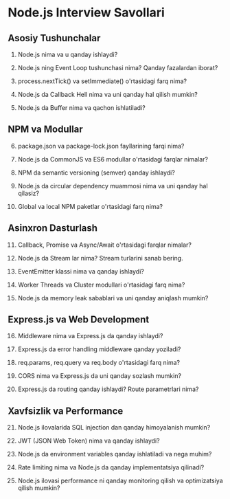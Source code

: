 # Node.js Interview Savollari

## Asosiy Tushunchalar

1. Node.js nima va u qanday ishlaydi?

2. Node.js ning Event Loop tushunchasi nima? Qanday fazalardan iborat?

3. process.nextTick() va setImmediate() o'rtasidagi farq nima?

4. Node.js da Callback Hell nima va uni qanday hal qilish mumkin?

5. Node.js da Buffer nima va qachon ishlatiladi?

## NPM va Modullar

6. package.json va package-lock.json fayllarining farqi nima?

7. Node.js da CommonJS va ES6 modullar o'rtasidagi farqlar nimalar?

8. NPM da semantic versioning (semver) qanday ishlaydi?

9. Node.js da circular dependency muammosi nima va uni qanday hal qilasiz?

10. Global va local NPM paketlar o'rtasidagi farq nima?

## Asinxron Dasturlash

11. Callback, Promise va Async/Await o'rtasidagi farqlar nimalar?

12. Node.js da Stream lar nima? Stream turlarini sanab bering.

13. EventEmitter klassi nima va qanday ishlaydi?

14. Worker Threads va Cluster modullari o'rtasidagi farq nima?

15. Node.js da memory leak sabablari va uni qanday aniqlash mumkin?

## Express.js va Web Development

16. Middleware nima va Express.js da qanday ishlaydi?

17. Express.js da error handling middleware qanday yoziladi?

18. req.params, req.query va req.body o'rtasidagi farq nima?

19. CORS nima va Express.js da uni qanday sozlash mumkin?

20. Express.js da routing qanday ishlaydi? Route parametrlari nima?

## Xavfsizlik va Performance

21. Node.js ilovalarida SQL injection dan qanday himoyalanish mumkin?

22. JWT (JSON Web Token) nima va qanday ishlaydi?

23. Node.js da environment variables qanday ishlatiladi va nega muhim?

24. Rate limiting nima va Node.js da qanday implementatsiya qilinadi?

25. Node.js ilovasi performance ni qanday monitoring qilish va optimizatsiya qilish mumkin?